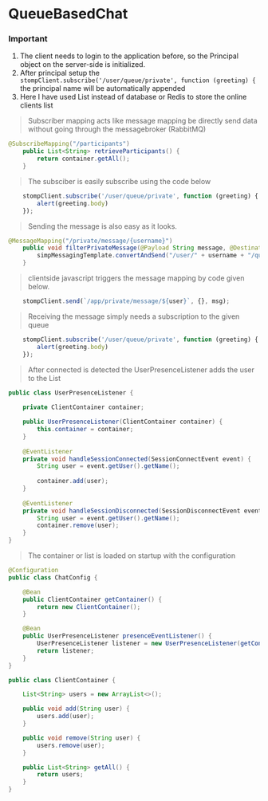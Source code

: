 # QueueBasedChat

### Important
1. The client needs to login to the application before, so the Principal object on the server-side is initialized.
1. After principal setup the ` stompClient.subscribe('/user/queue/private', function (greeting) {` the principal name will be automatically appended
1. Here I have used List instead of database or Redis to store the online clients list

> Subscriber mapping acts like message mapping be directly send data without going through the messagebroker (RabbitMQ)

```java
@SubscribeMapping("/participants")
    public List<String> retrieveParticipants() {
        return container.getAll();
    }
```
> The subsciber is easily subscribe using the code below

```javascript
    stompClient.subscribe('/user/queue/private', function (greeting) {
        alert(greeting.body)
    });
```

> Sending the message is also easy as it looks.

```java
@MessageMapping("/private/message/{username}")
    public void filterPrivateMessage(@Payload String message, @DestinationVariable("username") String username, Principal principal) {
        simpMessagingTemplate.convertAndSend("/user/" + username + "/queue/private", message);
    }
```

> clientside javascript triggers the message mapping by code given below.

```javascript
    stompClient.send(`/app/private/message/${user}`, {}, msg);
```

> Receiving the message simply needs a subscription to the given queue 

```javascript
    stompClient.subscribe('/user/queue/private', function (greeting) {
        alert(greeting.body)
    });
```

> After connected is detected the UserPresenceListener adds the user to the List

```java
public class UserPresenceListener {
    
    private ClientContainer container;

    public UserPresenceListener(ClientContainer container) {
        this.container = container;
    }
      
    @EventListener
    private void handleSessionConnected(SessionConnectEvent event) {
        String user = event.getUser().getName();
        
        container.add(user);
    }
    
    @EventListener
    private void handleSessionDisconnected(SessionDisconnectEvent event) {
        String user = event.getUser().getName();
        container.remove(user);
    }
}
```
> The container or list is loaded on startup with the configuration

```java
@Configuration
public class ChatConfig {

    @Bean
    public ClientContainer getContainer() {
        return new ClientContainer();
    }

    @Bean
    public UserPresenceListener presenceEventListener() {
        UserPresenceListener listener = new UserPresenceListener(getContainer());
        return listener;
    }
}

public class ClientContainer {

    List<String> users = new ArrayList<>();

    public void add(String user) {
        users.add(user);
    }

    public void remove(String user) {
        users.remove(user);
    }

    public List<String> getAll() {
        return users;
    }
}
```

